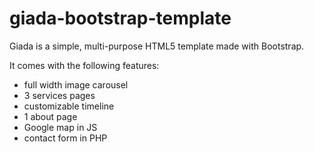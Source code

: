# giada-bootstrap-template
Giada is a simple, multi-purpose HTML5 template made with Bootstrap.

It comes with the following features:
- full width image carousel 
- 3 services pages
- customizable timeline
- 1 about page
- Google map in JS
- contact form in PHP
